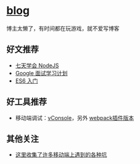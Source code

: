 # [blog](https://github.com/diamont1001/blog/issues)
博主太懒了，有时间都在玩游戏，就不爱写博客

## 好文推荐

- [七天学会 NodeJS](http://nqdeng.github.io/7-days-nodejs/?spm=0.0.0.0.VR6sDD)
- [Google 面试学习计划](https://github.com/jwasham/coding-interview-university)
- [ES6 入门](https://github.com/ruanyf/es6tutorial)

## 好工具推荐

- 移动端调试：[vConsole](https://github.com/WechatFE/vConsole)，另外 [webpack插件版本](https://github.com/diamont1001/vconsole-webpack-plugin)

## 其他关注
- [这里收集了许多移动端上遇到的各种坑](https://github.com/RubyLouvre/mobileHack)
